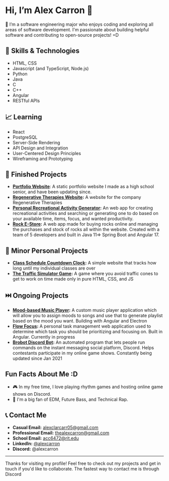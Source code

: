 # Hi, I’m Alex Carron 👋

👀 I’m a software engineering major who enjoys coding and exploring all areas of software development. I'm passionate about building helpful software and contributing to open-source projects! =D

## 🌳 Skills & Technologies
- HTML, CSS
- Javascript (and TypeScript, Node.js)
- Python
- Java
- C
- C++
- Angular
- RESTful APIs

## 📈 Learning
- React
- PostgreSQL
- Server-Side Rendering
- API Design and Integration
- User-Centered Design Principles
- Wireframing and Prototyping

## 📂 Finished Projects
- **[Portfolio Website](https://github.com/alexcarron/portfolio)**: A static portfolio website I made as a high school senior, and have been updating since.
- **[Regenerative Therapies Website](https://github.com/alexcarron/regenerative-therapies/):** A website for the company Regenerative Therapies
- **[Personal Recreational Activity Generator](https://github.com/alexcarron/recreational-activity-generator):** An web app for creating recreational activities and searching or generating one to do based on your available time, items, focus, and wanted productivity.
- **[Rock E-Store](https://github.com/alexcarron/rock-estore):** A web app made for buying rocks online and managing the purchases and stock of rocks all within the website. Created with a team of 5 developers and built in Java 11=> Spring Boot and Angular 17.

## 🔽 Minor Personal Projects
- **[Class Schedule Countdown Clock](https://github.com/alexcarron/schedule):** A simple website that tracks how long until my individual classes are over
- **[The Traffic Simulator Game](https://github.com/alexcarron/traffic_simulator):** A game where you avoid traffic cones to get to work on time made only in pure HTML, CSS, and JS

## ⏭️ Ongoing Projects
- **[Mood-based Music Player](https://github.com/alexcarron/music-player):** A custom music player application which will allow you to assign moods to songs and use that to generate playlist based on the mood you want. Building with Angular and Electron
- **[Flow Focus](https://github.com/alexcarron/flow-focus):** A personal task management web application used to determine which task you should be prioritizing and focusing on. Built in Angular. Currently in progress
- **[Brobot Discord Bot](https://github.com/alexcarron/brobot):** An automated program that lets people run commands on the instant messaging social platform, Discord. Helps contestants participate in my online game shows. Constantly being updated since Jan 2021

## Fun Facts About Me :D
- 🎮 In my free time, I love playing rhythm games and hosting online game shows on Discord.
- 🎵 I'm a big fan of EDM, Future Bass, and Technical Rap.


## 📞 Contact Me
- **Casual Email:** <a href="mailto:alexclarcarr05+github@gmail.com">alexclarcarr05@gmail.com</a>
- **Professional Email:** <a href="mailto:thealexcarron+github@gmail.com">thealexcarron@gmail.com</a>
- **School Email:** <a href="mailto:acc6472@rit.edu">acc6472@rit.edu</a>
- **LinkedIn:** [@alexcarron](https://www.linkedin.com/in/alexcarron/)
- **Discord:** @alexcarron

---

Thanks for visiting my profile! Feel free to check out my projects and get in touch if you'd like to collaborate. The fastest way to contact me is through Discord
